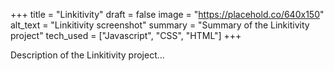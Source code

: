 +++
title = "Linkitivity"
draft = false
image = "https://placehold.co/640x150"
alt_text = "Linkitivity screenshot"
summary = "Summary of the Linkitivity project"
tech_used =  ["Javascript", "CSS", "HTML"]
+++

Description of the Linkitivity project...